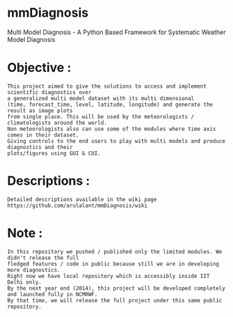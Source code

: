 mmDiagnosis
===========

Multi Model Diagnosis - A Python Based Framework for Systematic Weather Model Diagnosis


Objective :
===========
    This project aimed to give the solutions to access and implement scientific diagnostics over
    a generalized multi model dataset with its multi dimensional  
    (time, forecast_time, level, latitude, longitude) and generate the result as image plots
    from single place. This will be used by the meteorologists / climatologists around the world. 
    Non meteorologists also can use some of the modules where time axis comes in their dataset. 
    Giving controls to the end users to play with multi models and produce diagnostics and their
    plots/figures using GUI & CUI.


Descriptions :
=============
        
    Detailed descriptions available in the wiki page https://github.com/arulalant/mmDiagnosis/wiki
    

Note :
======

    In this repository we pushed / published only the limited modules. We didn't release the full 
    fledged features / code in public because still we are in developing more diagnostics. 
    Right now we have local repository which is accessibly inside IIT Delhi only. 
    By the next year end (2014), this project will be developed completely and launched fully in NCMRWF.
    By that time, we will release the full project under this same public repository.
